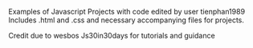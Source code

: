 Examples of Javascript Projects with code edited by user tienphan1989
Includes .html and .css and necessary accompanying files for projects.

Credit due to wesbos Js30in30days for tutorials and guidance

